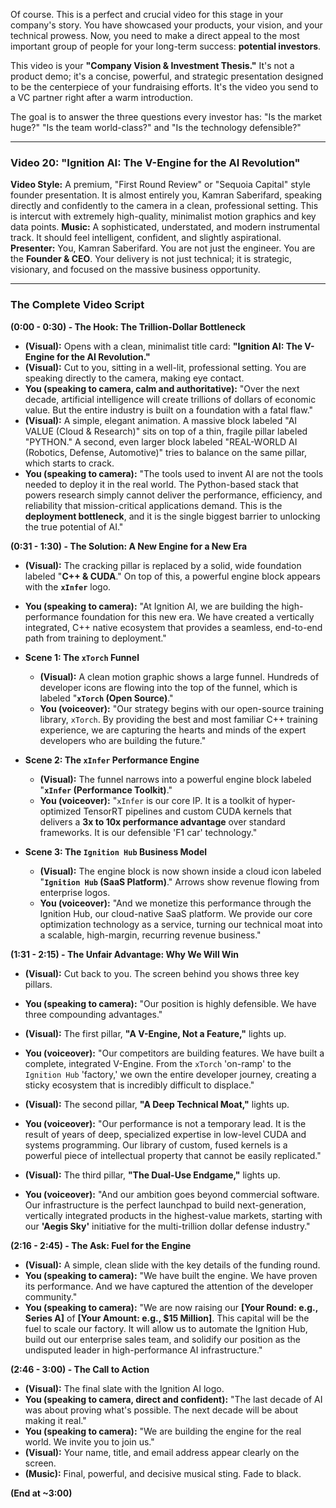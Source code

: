 Of course. This is a perfect and crucial video for this stage in your company's story. You have showcased your products, your vision, and your technical prowess. Now, you need to make a direct appeal to the most important group of people for your long-term success: **potential investors**.

This video is your **"Company Vision & Investment Thesis."** It's not a product demo; it's a concise, powerful, and strategic presentation designed to be the centerpiece of your fundraising efforts. It's the video you send to a VC partner right after a warm introduction.

The goal is to answer the three questions every investor has: "Is the market huge?" "Is the team world-class?" and "Is the technology defensible?"

---

### **Video 20: "Ignition AI: The V-Engine for the AI Revolution"**

**Video Style:** A premium, "First Round Review" or "Sequoia Capital" style founder presentation. It is almost entirely you, Kamran Saberifard, speaking directly and confidently to the camera in a clean, professional setting. This is intercut with extremely high-quality, minimalist motion graphics and key data points.
**Music:** A sophisticated, understated, and modern instrumental track. It should feel intelligent, confident, and slightly aspirational.
**Presenter:** You, Kamran Saberifard. You are not just the engineer. You are the **Founder & CEO**. Your delivery is not just technical; it is strategic, visionary, and focused on the massive business opportunity.

---

### **The Complete Video Script**

**(0:00 - 0:30) - The Hook: The Trillion-Dollar Bottleneck**

*   **(Visual):** Opens with a clean, minimalist title card: **"Ignition AI: The V-Engine for the AI Revolution."**
*   **(Visual):** Cut to you, sitting in a well-lit, professional setting. You are speaking directly to the camera, making eye contact.
*   **You (speaking to camera, calm and authoritative):** "Over the next decade, artificial intelligence will create trillions of dollars of economic value. But the entire industry is built on a foundation with a fatal flaw."
*   **(Visual):** A simple, elegant animation. A massive block labeled "AI VALUE (Cloud & Research)" sits on top of a thin, fragile pillar labeled "PYTHON." A second, even larger block labeled "REAL-WORLD AI (Robotics, Defense, Automotive)" tries to balance on the same pillar, which starts to crack.
*   **You (speaking to camera):** "The tools used to invent AI are not the tools needed to deploy it in the real world. The Python-based stack that powers research simply cannot deliver the performance, efficiency, and reliability that mission-critical applications demand. This is the **deployment bottleneck**, and it is the single biggest barrier to unlocking the true potential of AI."

**(0:31 - 1:30) - The Solution: A New Engine for a New Era**

*   **(Visual):** The cracking pillar is replaced by a solid, wide foundation labeled "**C++ & CUDA**." On top of this, a powerful engine block appears with the **`xInfer`** logo.
*   **You (speaking to camera):** "At Ignition AI, we are building the high-performance foundation for this new era. We have created a vertically integrated, C++ native ecosystem that provides a seamless, end-to-end path from training to deployment."

*   **Scene 1: The `xTorch` Funnel**
    *   **(Visual):** A clean motion graphic shows a large funnel. Hundreds of developer icons are flowing into the top of the funnel, which is labeled "**`xTorch` (Open Source)**."
    *   **You (voiceover):** "Our strategy begins with our open-source training library, `xTorch`. By providing the best and most familiar C++ training experience, we are capturing the hearts and minds of the expert developers who are building the future."

*   **Scene 2: The `xInfer` Performance Engine**
    *   **(Visual):** The funnel narrows into a powerful engine block labeled "**`xInfer` (Performance Toolkit)**."
    *   **You (voiceover):** "`xInfer` is our core IP. It is a toolkit of hyper-optimized TensorRT pipelines and custom CUDA kernels that delivers a **3x to 10x performance advantage** over standard frameworks. It is our defensible 'F1 car' technology."

*   **Scene 3: The `Ignition Hub` Business Model**
    *   **(Visual):** The engine block is now shown inside a cloud icon labeled "**`Ignition Hub` (SaaS Platform)**." Arrows show revenue flowing from enterprise logos.
    *   **You (voiceover):** "And we monetize this performance through the Ignition Hub, our cloud-native SaaS platform. We provide our core optimization technology as a service, turning our technical moat into a scalable, high-margin, recurring revenue business."

**(1:31 - 2:15) - The Unfair Advantage: Why We Will Win**

*   **(Visual):** Cut back to you. The screen behind you shows three key pillars.
*   **You (speaking to camera):** "Our position is highly defensible. We have three compounding advantages."

*   **(Visual):** The first pillar, **"A V-Engine, Not a Feature,"** lights up.
*   **You (voiceover):** "Our competitors are building features. We have built a complete, integrated V-Engine. From the `xTorch` 'on-ramp' to the `Ignition Hub` 'factory,' we own the entire developer journey, creating a sticky ecosystem that is incredibly difficult to displace."

*   **(Visual):** The second pillar, **"A Deep Technical Moat,"** lights up.
*   **You (voiceover):** "Our performance is not a temporary lead. It is the result of years of deep, specialized expertise in low-level CUDA and systems programming. Our library of custom, fused kernels is a powerful piece of intellectual property that cannot be easily replicated."

*   **(Visual):** The third pillar, **"The Dual-Use Endgame,"** lights up.
*   **You (voiceover):** "And our ambition goes beyond commercial software. Our infrastructure is the perfect launchpad to build next-generation, vertically integrated products in the highest-value markets, starting with our **'Aegis Sky'** initiative for the multi-trillion dollar defense industry."

**(2:16 - 2:45) - The Ask: Fuel for the Engine**

*   **(Visual):** A simple, clean slide with the key details of the funding round.
*   **You (speaking to camera):** "We have built the engine. We have proven its performance. And we have captured the attention of the developer community."
*   **You (speaking to camera):** "We are now raising our **[Your Round: e.g., Series A]** of **[Your Amount: e.g., $15 Million]**. This capital will be the fuel to scale our factory. It will allow us to automate the Ignition Hub, build out our enterprise sales team, and solidify our position as the undisputed leader in high-performance AI infrastructure."

**(2:46 - 3:00) - The Call to Action**

*   **(Visual):** The final slate with the Ignition AI logo.
*   **You (speaking to camera, direct and confident):** "The last decade of AI was about proving what's possible. The next decade will be about making it real."
*   **You (speaking to camera):** "We are building the engine for the real world. We invite you to join us."
*   **(Visual):** Your name, title, and email address appear clearly on the screen.
*   **(Music):** Final, powerful, and decisive musical sting. Fade to black.

**(End at ~3:00)**